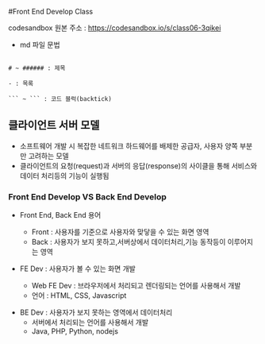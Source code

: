 #Front End Develop Class

codesandbox 원본 주소 : https://codesandbox.io/s/class06-3qikei

- md 파일 문법

````

# ~ ###### : 제목

- : 목록

``` ~ ``` : 코드 블럭(backtick)

````

## 클라이언트 서버 모델

- 소프트웨어 개발 시 복잡한 네트워크 하드웨어를 배제한
  공급자, 사용자 양쪽 부분만 고려하는 모델
- 클라이언트의 요청(request)과 서버의 응답(response)의 사이클을 통해
  서비스와 데이터 처리등의 기능이 실행됨

### Front End Develop VS Back End Develop

- Front End, Back End 용어

  - Front : 사용자를 기준으로 사용자와 맞닿을 수 있는 화면 영역
  - Back : 사용자가 보지 못하고,서버상에서 데이터처리,기능 동작등이 이루어지는 영역

- FE Dev : 사용자가 볼 수 있는 화면 개발
  - Web FE Dev : 브라우저에서 처리되고 렌더링되는 언어를 사용해서 개발
  - 언어 : HTML, CSS, Javascript

* BE Dev : 사용자가 보지 못하는 영역에서 데이터처리
  - 서버에서 처리되는 언어를 사용해서 개발
  - Java, PHP, Python, nodejs
